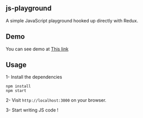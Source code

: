 ## js-playground

A simple JavaScript playground hooked up directly with Redux.

## Demo
You can see demo at [This link](https://abolkog.github.io/js-playground/)

## Usage
1- Install the dependencies
```
npm install
npm start
```
2- Visit `http://localhost:3000` on your browser.

3- Start writing JS code !
